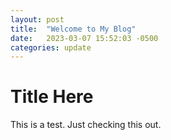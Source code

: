 ```yaml
---
layout: post
title:  "Welcome to My Blog"
date:   2023-03-07 15:52:03 -0500
categories: update
---
```


# Title Here

This is a test. Just checking this out. 

